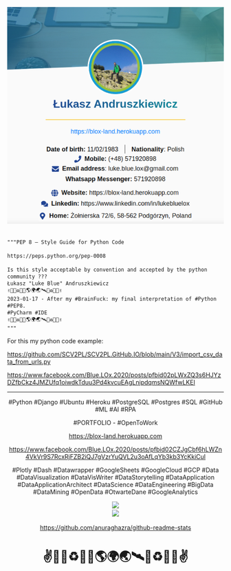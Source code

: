 <div align="center">  
<img src="https://raw.githubusercontent.com/LukeBlueLOx/Django-BLOX-Land-Post_List.html/main/BLOX-VC.png" width="" height=""/>
</div>
<br>

```
"""PEP 8 – Style Guide for Python Code

https://peps.python.org/pep-0008

Is this style acceptable by convention and accepted by the python community ???
Łukasz "Luke Blue" Andruszkiewicz
✌💙💚♻️🌌🚀🌎🌍🌏🛰🌌♻️💚💙✌
2023-01-17 - After my #BrainFuck: my final interpretation of #Python #PEP8.
#PyCharm #IDE
✌💙💚♻️🌌🚀🌎🌍🌏🛰🌌♻️💚💙✌
"""
```

For this my python code example: 

https://github.com/SCV2PL/SCV2PL.GitHub.IO/blob/main/V3/import_csv_data_from_urls.py

https://www.facebook.com/Blue.LOx.2020/posts/pfbid02pLWxZQ3s6HJYzDZfbCkz4JMZUfq1oiwdkTduu3Pd4kvcuEAgLnipdqmsNQWfwLKEl

--- 
<div align="center"> 
#Python #Django #Ubuntu #Heroku #PostgreSQL #Postgres #SQL #GitHub #ML #AI #RPA

#PORTFOLIO - #OpenToWork

https://blox-land.herokuapp.com
  
https://www.facebook.com/Blue.LOx.2020/posts/pfbid02CZJgCbf6hLWZn4VkVr9S7RcxRjFZB2iQJ7gVzrYuQVL2u3oAfLqYb3kb3YcKkiCul

#Plotly #Dash #Datawrapper #GoogleSheets #GoogleCloud #GCP #Data #DataVisualization #DataVisWriter #DataStorytelling #DataApplication #DataApplicationArchitect #DataScience #DataEngineering #BigData #DataMining #OpenData #OtwarteDane #GoogleAnalytics

<img width="50%" src="https://github-readme-stats-git-masterrstaa-rickstaa.vercel.app/api/top-langs/?username=LukeBlueLOx&theme=github_dark&layout=compact&langs_count=10&count_private=true"/>
<br>  
<img width="50%" src="https://github-readme-stats-git-masterrstaa-rickstaa.vercel.app/api?username=LukeBlueLOx&show_icons=true&theme=github_dark&count_private=true&include_all_commits=true"/>
  
https://github.com/anuraghazra/github-readme-stats


# ✌💙💚♻️🌌🚀🌎🌍🌏🛰🌌♻️💚💙✌
</div>
